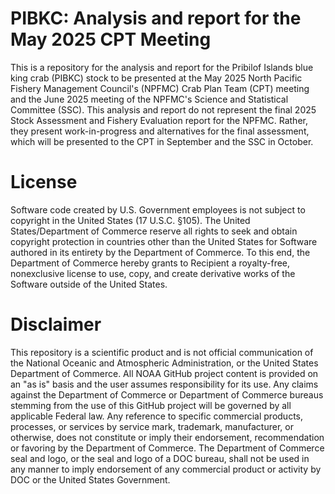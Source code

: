 # PIBKC: Analysis and report for the May 2025 CPT Meeting

This is a repository for the analysis and report for the Pribilof Islands blue king crab (PIBKC) stock to be presented at the May 2025 North Pacific Fishery Management Council's (NPFMC) Crab Plan Team (CPT) meeting and the June 2025 meeting of the NPFMC's Science and Statistical Committee (SSC). This analysis and report do not represent the final 2025 Stock Assessment and Fishery Evaluation report for the NPFMC. Rather, they present work-in-progress and alternatives for the final assessment, which will be presented to the CPT in September and the SSC in October.

# License 

Software code created by U.S. Government employees is not subject to copyright in the United States (17 U.S.C. §105). The United States/Department of Commerce reserve all rights to seek and obtain copyright protection in countries other than the United States for Software authored in its entirety by the Department of Commerce. To this end, the Department of Commerce hereby grants to Recipient a royalty-free, nonexclusive license to use, copy, and create derivative works of the Software outside of the United States.

# Disclaimer

This repository is a scientific product and is not official communication of the National Oceanic and Atmospheric Administration, or the United States Department of Commerce. All NOAA GitHub project content is provided on an "as is" basis and the user assumes responsibility for its use. Any claims against the Department of Commerce or Department of Commerce bureaus stemming from the use of this GitHub project will be governed by all applicable Federal law. Any reference to specific commercial products, processes, or services by service mark, trademark, manufacturer, or otherwise, does not constitute or imply their endorsement, recommendation or favoring by the Department of Commerce. The Department of Commerce seal and logo, or the seal and logo of a DOC bureau, shall not be used in any manner to imply endorsement of any commercial product or activity by DOC or the United States Government.
